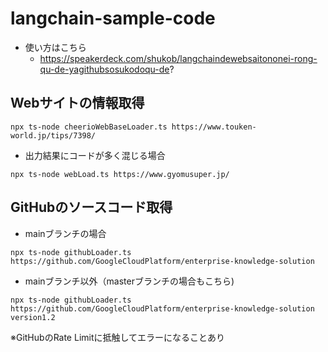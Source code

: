 # langchain-sample-code

- 使い方はこちら
  - https://speakerdeck.com/shukob/langchaindewebsaitononei-rong-qu-de-yagithubsosukodoqu-de?

## Webサイトの情報取得

```
npx ts-node cheerioWebBaseLoader.ts https://www.touken-world.jp/tips/7398/
```
- 出力結果にコードが多く混じる場合

```
npx ts-node webLoad.ts https://www.gyomusuper.jp/
```

## GitHubのソースコード取得

- mainブランチの場合

```
npx ts-node githubLoader.ts https://github.com/GoogleCloudPlatform/enterprise-knowledge-solution
```

- mainブランチ以外（masterブランチの場合もこちら)

```
npx ts-node githubLoader.ts https://github.com/GoogleCloudPlatform/enterprise-knowledge-solution version1.2
```

※GitHubのRate Limitに抵触してエラーになることあり
